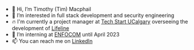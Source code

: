 - 👋 Hi, I’m Timothy (Tim) Macphail
- 👀 I’m interested in full stack development and security engineering
- 🔥 I'm currently a project manager at [Tech Start UCalgary](https://github.com/techstartucalgary) overseeing the development of [Lifeline](lifeline.techstartucalgary.com/)
- 💼 I’m interning at [ENFOCOM](https://enfocom.com) until April 2023
- 📫 You can reach me on [LinkedIn](https://www.linkedin.com/in/timothy-macphail)
